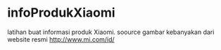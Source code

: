 # infoProdukXiaomi
latihan buat informasi produk Xiaomi. 
soource gambar kebanyakan dari website resmi http://www.mi.com/id/
